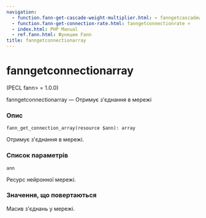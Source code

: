 ```yaml
---
navigation:
  - function.fann-get-cascade-weight-multiplier.html: « fanngetcascadeweightmultiplier
  - function.fann-get-connection-rate.html: fanngetconnectionrate »
  - index.html: PHP Manual
  - ref.fann.html: Функции Fann
title: fanngetconnectionarray
---
```

# fanngetconnectionarray

(PECL fann> = 1.0.0)

fanngetconnectionarray — Отримує з'єднання в мережі

### Опис

```methodsynopsis
fann_get_connection_array(resource $ann): array
```

Отримує з'єднання в мережі.

### Список параметрів

`ann`

Ресурс нейронної мережі.

### Значення, що повертаються

Масив з'єднань у мережі.
